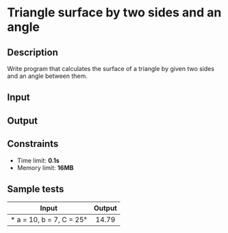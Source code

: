 # Triangle surface by two sides and an angle

## Description
Write program that calculates the surface of a triangle by given two sides and an angle between them.

## Input

## Output

## Constraints
- Time limit: **0.1s**
- Memory limit: **16MB**

## Sample tests

| Input | Output |
|--------------------------|:-------:|
| * a = 10, b = 7, C = 25° |  14.79  |
